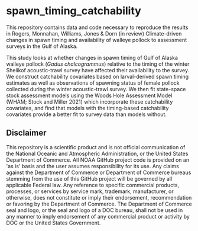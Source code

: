 # spawn_timing_catchability

This repository contains data and code necessary to reproduce the results in Rogers, Monnahan, Williams, Jones & Dorn (in review) Climate-driven changes in spawn timing and availability of walleye pollock to assessment surveys in the Gulf of Alaska.

This study looks at whether changes in spawn timing of Gulf of Alaska walleye pollock (_Gadus chalcogrammus_) relative to the timing of the winter Shelikof acoustic-trawl survey have affected their availability to the survey. We construct catchability covariates based on larval-derived spawn timing estimates as well as observations of spawning status of female pollock collected during the winter acoustic-trawl survey. We then fit state-space stock assessment models using the Woods Hole Assessment Model (WHAM; Stock and Miller 2021) which incorporate these catchability covariates, and find that models with the timing-based catchability covariates provide a better fit to survey data than models without. 




## Disclaimer

This repository is a scientific product and is not official communication of the National Oceanic and Atmospheric Administration, or the United States Department of Commerce. All NOAA GitHub project code is provided on an 'as is' basis and the user assumes responsibility for its use. Any claims against the Department of Commerce or Department of Commerce bureaus stemming from the use of this GitHub project will be governed by all applicable Federal law. Any reference to specific commercial products, processes, or services by service mark, trademark, manufacturer, or otherwise, does not constitute or imply their endorsement, recommendation or favoring by the Department of Commerce. The Department of Commerce seal and logo, or the seal and logo of a DOC bureau, shall not be used in any manner to imply endorsement of any commercial product or activity by DOC or the United States Government.
